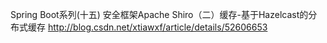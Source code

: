 Spring Boot系列(十五) 安全框架Apache Shiro（二）缓存-基于Hazelcast的分布式缓存
http://blog.csdn.net/xtiawxf/article/details/52606653
